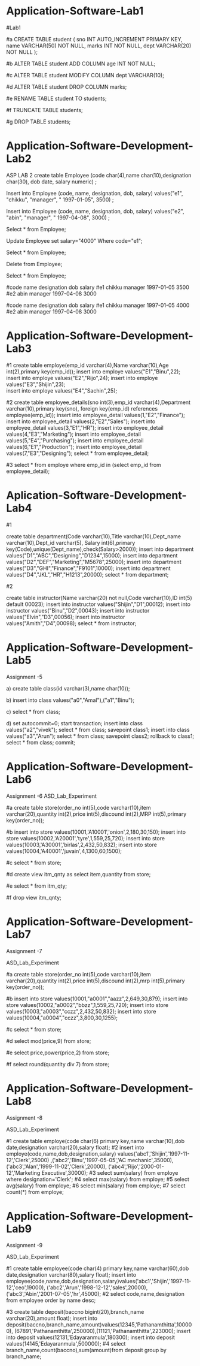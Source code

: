 # Application-Software-Lab1

 #Lab1

#a
CREATE TABLE student (
	sno INT AUTO_INCREMENT PRIMARY KEY,
    name VARCHAR(50) NOT NULL,
    marks INT NOT NULL,
    dept VARCHAR(20) NOT NULL
);

#b
ALTER TABLE student ADD COLUMN age INT NOT NULL;

#c
ALTER TABLE student MODIFY COLUMN dept VARCHAR(10); 

#d
ALTER TABLE student DROP COLUMN marks;

#e
RENAME TABLE student TO students;

#f
TRUNCATE TABLE students;

#g
DROP TABLE students;


# Application-Software-Development-Lab2

ASP LAB 2
create table Employee (code char(4),name char(10),designation char(30), dob date, salary numeric) ;

Insert into Employee (code, name, designation, dob, salary) values("e1", "chikku", "manager", " 1997-01-05", 3500) ;

Insert into Employee (code, name, designation, dob, salary) values("e2", "abin", "manager", " 1997-04-08", 3000) ;

Select * from Employee;

Update Employee set salary="4000" Where code="e1";

Select * from Employee;

Delete from Employee;

Select * from Employee;

#code	name	designation	dob	salary
#e1	chikku	manager	1997-01-05	3500
#e2	abin	manager	1997-04-08	3000

#code	name	designation	dob	salary
#e1	chikku	manager	1997-01-05	4000
#e2	abin	manager	1997-04-08	3000

# Application-Software-Development-Lab3

#1
create table employe(emp_id varchar(4),Name varchar(10),Age int(2),primary key(emp_id));
insert into employe values("E1","Binu",22); 
insert into employe values("E2","Rijo",24);
insert into employe values("E3","Shijin",23);  
insert into employe values("E4","Sachin",25);

#2
create table employee_details(sno int(3),emp_id varchar(4),Department varchar(10),primary key(sno),
foreign key(emp_id) references employee(emp_id));
insert into employee_detail values(1,"E2","Finance");
insert into employee_detail values(2,"E2","Sales");
insert into employee_detail values(3,"E1","HR");
insert into employee_detail values(4,"E3","Marketing");
insert into employee_detail values(5,"E4","Purchasing");
 insert into employee_detail values(6,"E1","Production");
 insert into employee_detail values(7,"E3","Designing");
 select * from employee_detail;

 #3
 select * from employe where emp_id in (select emp_id from employee_detail);

# Aplication-Software-Development-Lab4

#1

create table department(Code varchar(10),Title varchar(10),Dept_name varchar(10),Dept_id varchar(5),
Salary int(6),primary key(Code),unique(Dept_name),check(Salary>2000));
insert into department values("D1","ABC","Designing","D1234",15000);
insert into department values("D2","DEF","Marketing","M5678",25000);
insert into department values("D3","GHI","Finance","F9101",10000);
insert into department values("D4","JKL","HR","H1213",20000);
select * from department;

#2

create table instructor(Name varchar(20) not null,Code varchar(10),ID int(5) default 00023);
insert into instructor values("Shijin","D1",00012);
insert into instructor values("Binu","D2",00043);
insert into instructor values("Elvin","D3",00056);
insert into instructor values("Amith","D4",00098);
select * from instructor;

# Application-Software-Development-Lab5

Assignment -5

a)
create table class(id varchar(3),name char(10));

b)
insert into class values("a0","Amal"),("a1","Binu");

c)
select * from class;

d)
set autocommit=0;
start transaction;
insert into class values("a2","vivek");
select * from class;
savepoint class1;
insert into class values("a3","Arun");
select * from class;
savepoint class2;
rollback to class1;
select * from class;
commit;


# Application-Software-Development-Lab6

Assignment -6
ASD_Lab_Experiment

#a
create table store(order_no int(5),code varchar(10),item varchar(20),quantity int(2),price int(5),discound int(2),MRP int(5),primary key(order_no));

#b
insert into store values(10001,'A10001','onion',2,180,30,150);
insert into store values(10002,'A20001','tyre',1,559,25,720);
insert into store values(10003,'A30001','birlas',2,432,50,832);
insert into store values(10004,'A40001','juvain',4,1300,60,1500);

#c
select * from store;

#d
create view itm_qnty as select item,quantity from store;

#e
select * from itm_qty;

#f
drop view itm_qnty;


# Application-Software-Development- Lab7


Assignment -7

ASD_Lab_Experiment

#a
create table store(order_no int(5),code varchar(10),item varchar(20),quantity int(2),price int(5),discound int(2),mrp int(5),primary key(order_no));

#b
insert into store values(10001,"a0001","aazz",2,649,30,879);
insert into store values(10002,"a0002","bbzz",1,559,25,720);
insert into store values(10003,"a0003","cczz",2,432,50,832);
insert into store values(10004,"a0004","cczz",3,800,30,1255);

#c
select * from store;

#d
select mod(price,9) from store;

#e
select price,power(price,2) from store;

#f
select round(quantity div 7) from store;


# Application-Software-Development-Lab8

Assignment -8

ASD_Lab_Experiment

#1
create table employe(code char(6) primary key,name varchar(10),dob date,designation varchar(20),salary float);
#2
insert into employe(code,name,dob,designation,salary) values('abc1','Shijin','1997-11-12','Clerk',25000)
,('abc2','Binu','1997-05-05','AC mechanic',35000),('abc3','Alan','1999-11-02','Clerk',20000),
('abc4','Rijo','2000-01-12','Marketing Executive',30000);
#3
select sum(salary) from employe where designation='Clerk';
#4
select max(salary) from employe;
#5
select avg(salary) from employe;
#6
select min(salary) from employe;
#7
select count(*) from employe;

# Application-Software-Development-Lab9

Assignment -9

ASD_Lab_Experiment

#1
create table employee(code char(4) primary key,name varchar(60),dob date,designation varchar(80),salary float);
insert into employee(code,name,dob,designation,salary)values('abc1','Shijin','1997-11-12','ceo',19000),
('abc2','Arun','1998-12-12','sales',20000),('abc3','Abin','2001-07-05','hr',45000);
#2
select code,name,designation from employee order by name desc;

#3
create table deposit(baccno bigint(20),branch_name varchar(20),amount float);
insert into deposit(baccno,branch_name,amount)values(12345,'Pathanamthitta',100000),
(67891,'Pathanamthitta',250000),(11121,'Pathanamthitta',223000);
insert into deposit values(12131,'Edayaranmula',180300);
insert into deposit values(14145,'Edayaranmula',500000);
#4
select branch_name,count(baccno),sum(amount)from deposit group by  branch_name;
